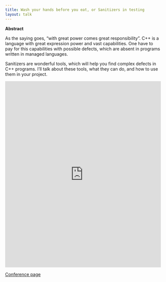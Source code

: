```yaml
---
title: Wash your hands before you eat, or Sanitizers in testing
layout: talk
---
```


**Abstract**

As the saying goes, “with great power comes great responsibility”. 
C++ is a language with great expression power and vast capabilities. 
One have to pay for this capabilities with possible defects, 
which are absent in programs written in managed languages.

Sanitizers are wonderful tools, which will help you find complex 
defects in C++ programs. I’ll talk about these tools, 
what they can do, and how to use them in your project.

<script async class="speakerdeck-embed" data-slide="2" data-id="bcb48dac52af45049d477d8ab9d4b389" data-ratio="1.77777777777778" src="//speakerdeck.com/assets/embed.js"></script>

<iframe width="100%" height="600" src="https://www.youtube.com/embed/Aeu7abIKgGs" frameborder="0" allowfullscreen></iframe>

[Conference page](https://heisenbug-piter.ru/talks/wash-your-hands-before-eating-or-sanitizer-in-testing/)
